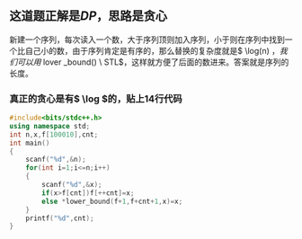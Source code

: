 ## 这道题正解是$DP$，思路是贪心
新建一个序列，每次读入一个数，大于序列顶则加入序列，小于则在序列中找到一个比自己小的数，由于序列肯定是有序的，那么替换的复杂度就是$ \log(n) $，我们可以用$ lover \_bound() \ STL$，这样就方便了后面的数进来。答案就是序列的长度。
### 真正的贪心是有$ \log $的，贴上14行代码
```cpp
#include<bits/stdc++.h>
using namespace std;
int n,x,f[100010],cnt;
int main()
{
    scanf("%d",&n);
    for(int i=1;i<=n;i++)
    {
    	scanf("%d",&x);
    	if(x>f[cnt])f[++cnt]=x;
    	else *lower_bound(f+1,f+cnt+1,x)=x;
	}
	printf("%d",cnt);
}
```
